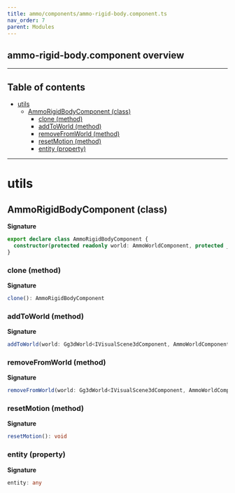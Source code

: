 ```yaml
---
title: ammo/components/ammo-rigid-body.component.ts
nav_order: 7
parent: Modules
---
```


## ammo-rigid-body.component overview

---

<h2 class="text-delta">Table of contents</h2>

- [utils](#utils)
  - [AmmoRigidBodyComponent (class)](#ammorigidbodycomponent-class)
    - [clone (method)](#clone-method)
    - [addToWorld (method)](#addtoworld-method)
    - [removeFromWorld (method)](#removefromworld-method)
    - [resetMotion (method)](#resetmotion-method)
    - [entity (property)](#entity-property)

---

# utils

## AmmoRigidBodyComponent (class)

**Signature**

```ts
export declare class AmmoRigidBodyComponent {
  constructor(protected readonly world: AmmoWorldComponent, protected _nativeBody: Ammo.btRigidBody)
}
```

### clone (method)

**Signature**

```ts
clone(): AmmoRigidBodyComponent
```

### addToWorld (method)

**Signature**

```ts
addToWorld(world: Gg3dWorld<IVisualScene3dComponent, AmmoWorldComponent>): void
```

### removeFromWorld (method)

**Signature**

```ts
removeFromWorld(world: Gg3dWorld<IVisualScene3dComponent, AmmoWorldComponent>): void
```

### resetMotion (method)

**Signature**

```ts
resetMotion(): void
```

### entity (property)

**Signature**

```ts
entity: any
```
